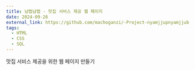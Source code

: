 ```yaml
---
title: 냠쩝냠쩝 - 맛집 서비스 제공 웹 페이지 
date: 2024-09-26
external_link: https://github.com/machoganzi/-Project-nyamjjupnyamjjub
tags:
  - HTML
  - CSS
  - SQL
---
```


맛집 서비스 제공을 위한 웹 페이지 만들기

<!--more-->
